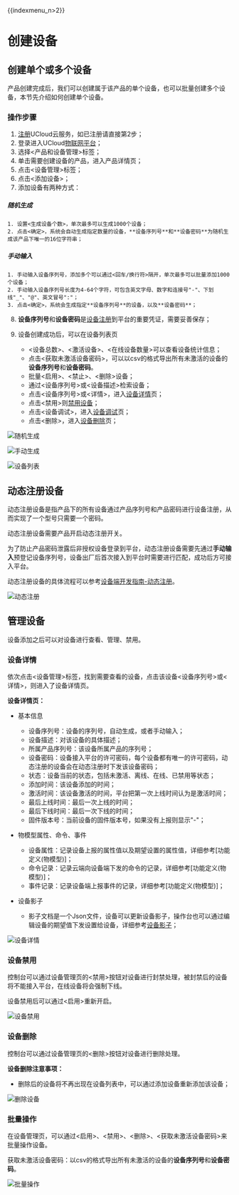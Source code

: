{{indexmenu_n>2}}

# 创建设备

## 创建单个或多个设备

产品创建完成后，我们可以创建属于该产品的单个设备，也可以批量创建多个设备，本节先介绍如何创建单个设备。

### 操作步骤

1. [注册](https://passport.ucloud.cn/#register)UCloud云服务，如已注册请直接第2步；
2. 登录进入UCloud[物联网平台](https://console.ucloud.cn/iot)；
3. 选择<产品和设备管理>标签；
4. 单击需要创建设备的产品，进入产品详情页；
5. 点击<设备管理>标签；
6. 点击<添加设备>；
7. 添加设备有两种方式：

##### 随机生成
	1. 设置<生成设备个数>，单次最多可以生成1000个设备；
	2. 点击<确定>，系统会自动生成指定数量的设备，**设备序列号**和**设备密码**为随机生成该产品下唯一的16位字符串；
	
##### 手动输入
	1. 手动输入设备序列号，添加多个可以通过<回车/换行符>隔开，单次最多可以批量添加1000个设备；
	2. 手动输入设备序列号长度为4-64个字符，可包含英文字母、数字和连接号"-"、下划线"_"、"@"、英文冒号":"；
	3. 点击<确定>，系统会生成指定**设备序列号**的设备，以及**设备密码**；

8. **设备序列号**和**设备密码**是[设备注册](../../device_develop_guide/authenticate_devices/what_is_authenticate_devices)到平台的重要凭证，需要妥善保存；

9. 设备创建成功后，可以在设备列表页

	- <设备总数>、<激活设备>、<在线设备数量>可以查看设备统计信息；   
	- 点击<获取未激活设备密码>，可以以csv的格式导出所有未激活的设备的**设备序列号**和**设备密码**。   
	- 批量<启用>、<禁止>、<删除>设备；   
	- 通过<设备序列号>或<设备描述>检索设备；
	- 点击<设备序列号>或<详情>，进入[设备详情](create_devcies\#设备详情)页；   
	- 点击<禁用>则[禁用设备](#设备禁用)；
	- 点击<设备调试>，进入[设备调试](../monitoring_maintenance/online_debug)页；
	- 点击<删除>，进入[设备删除](#设备删除)页；

![随机生成](../../images/随机生成.png)

![手动生成](../../images/手动生成.png)

![设备列表](../../images/设备列表.png)



## 动态注册设备

动态注册设备是指产品下的所有设备通过产品序列号和产品密码进行设备注册，从而实现了一个型号只需要一个密码。

动态注册设备需要产品开启动态注册开关。

为了防止产品密码泄露后非授权设备登录到平台，动态注册设备需要先通过**手动输入**预登记设备序列号，设备出厂后首次接入到平台时需要进行匹配，成功后方可接入平台。

动态注册设备的具体流程可以参考[设备端开发指南-动态注册](../../device_develop_guide/authenticate_devices/unique-certificate-per-product_authentication)。

![动态注册](../../images/动态注册.png)



## 管理设备
设备添加之后可以对设备进行查看、管理、禁用。

### 设备详情
依次点击<设备管理>标签，找到需要查看的设备，点击该设备<设备序列号>或<详情>，则进入了设备详情页。

**设备详情页：**

- 基本信息
	- 设备序列号：设备的序列号，自动生成，或者手动输入；   
	- 设备描述：对该设备的具体描述；  
	- 所属产品序列号：该设备所属产品的序列号；  
	- 设备密码：设备接入平台的许可密码，每个设备都有唯一的许可密码，动态注册的设备会在动态注册时下发该设备密码；   
	- 状态：设备当前的状态，包括未激活、离线、在线、已禁用等状态；  
	- 添加时间：该设备添加的时间；  
	- 激活时间：该设备激活的时间，平台把第一次上线时间认为是激活时间；  
	- 最后上线时间：最后一次上线的时间；  
	- 最后下线时间：最后一次下线的时间；   
	- 固件版本号：当前设备的固件版本号，如果没有上报则显示"-"；

- 物模型属性、命令、事件
	- 设备属性：记录设备上报的属性值以及期望设置的属性值，详细参考[功能定义(物模型)]；  
	- 命令记录：记录云端向设备端下发的命令的记录，详细参考[功能定义(物模型)]； 
	- 事件记录：记录设备端上报事件的记录，详细参考[功能定义(物模型)]；
   
- 设备影子
	- 影子文档是一个Json文件，设备可以更新设备影子，操作台也可以通过编辑设备的期望值下发设置给设备，详细参考[设备影子](../device_shadow/operation_guide)；

![设备详情](../../images/设备详情.png)


### 设备禁用

控制台可以通过设备管理页的<禁用>按钮对设备进行封禁处理，被封禁后的设备将不能接入平台，在线设备将会强制下线。

设备禁用后可以通过<启用>重新开启。

![设备禁用](../../images/设备禁用.png)



### 设备删除

控制台可以通过设备管理页的<删除>按钮对设备进行删除处理。

**设备删除注意事项：**

- 删除后的设备将不再出现在设备列表中，可以通过添加设备重新添加该设备；

![删除设备](../../images/删除设备.png)



### 批量操作

在设备管理页，可以通过<启用>、<禁用>、<删除>、<获取未激活设备密码>来批量操作设备。

获取未激活设备密码：以csv的格式导出所有未激活的设备的**设备序列号**和**设备密码**。

![批量操作](../../images/批量操作（需要改）.png)
